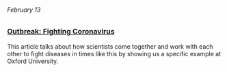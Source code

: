 ###### February 13

### [Outbreak: Fighting Coronavirus](https://www.ox.ac.uk/news/science-blog/outbreak-fighting-coronavirus)

This article talks about how scientists come together and work with each other to fight diseases in times like this by showing us a specific example at Oxford University.
